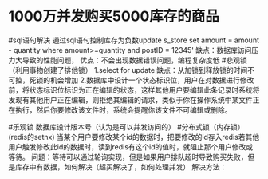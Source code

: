 # 1000万并发购买5000库存的商品
#sql语句解决
通过sql语句控制库存为负数update s_store set amount = amount - quantity where amount>=quantity and postID = 12345'
缺点：数据库访问压力大导致的性能问题， 优点：不会出现数据错误问题，编程复杂度低
#悲观锁（利用事物创建了排他锁）
1.select for update 缺点：从加锁到释放锁的时间不可控，死锁的机会增加
2.数据库中设计一个状态标识位，用户在对数据进行修改前，将状态标识位标识为正在编辑的状态，这样其他用户要编辑此条记录时系统将发现有其他用户正在编辑，则拒绝其编辑的请求，类似于你在操作系统中某文件正在执行，然后你要修改该文件时，系统会提醒你该文件不可编辑或删除。

#乐观锁 数据库设计版本号（认为是可以并发访问的）
#分布式锁（内存锁）(redis的setnx)
当某个用户要修改某个id的数据时，把要修改的id存入redis若其他用户触发修改此id的数据时，读到redis有这个id的值时，就阻止那个用户修改或等待。
问题：等待可以通过轮询实现，但是如果用户排队超时导致购买失败，但是库存中有数据，如何解决（超买解决了，如何处理并发）
解决方法：